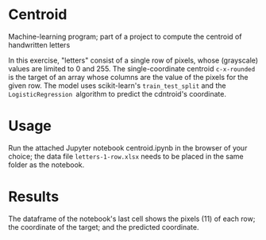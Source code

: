 # Centroid
Machine-learning program; part of a project to compute the centroid of handwritten letters

In this exercise, "letters" consist of a single row of pixels, whose (grayscale) values are limited to 0 and 255. The single-coordinate centroid `c-x-rounded` is the target of an array whose columns are the value of the pixels for the given row. The model uses scikit-learn's `train_test_split` and the `LogisticRegression `algorithm to predict the cdntroid's coordinate.

# Usage

Run the attached Jupyter notebook centroid.ipynb in the browser of your choice; the data file `letters-1-row.xlsx` needs to be placed in the same folder as the notebook.

# Results
The dataframe of the notebook's last cell shows the pixels (11) of each row; the coordinate of the target; and the predicted coordinate.

